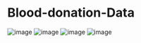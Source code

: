 # Blood-donation-Data
![image](https://user-images.githubusercontent.com/90817475/155459437-a29d7b6c-88fc-4cce-9e2f-6a821312b68c.png)
![image](https://user-images.githubusercontent.com/90817475/155459583-12f1efe7-3b89-40fc-ad60-8c9424491145.png)
![image](https://user-images.githubusercontent.com/90817475/155459754-c0fa5f74-9358-4535-8eb1-c0d98c39a063.png)
![image](https://user-images.githubusercontent.com/90817475/155459857-83206125-e3d0-46df-80ef-600a5cda9953.png)
